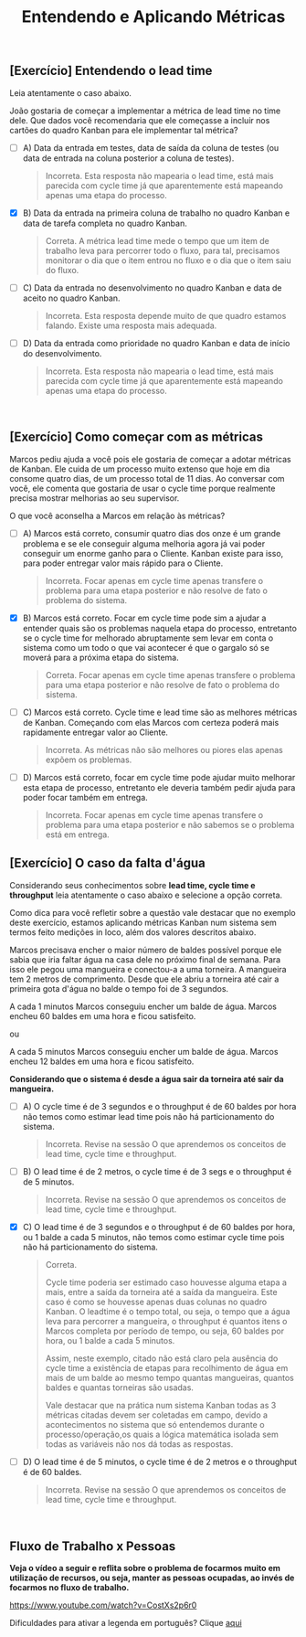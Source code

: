 <div align="center">

# Entendendo e Aplicando Métricas

</div>

<br>

## [Exercício] Entendendo o lead time

Leia atentamente o caso abaixo.

João gostaria de começar a implementar a métrica de lead time no time dele. Que dados você recomendaria que ele começasse a incluir nos cartões do quadro Kanban para ele implementar tal métrica?

- [ ] A) Data da entrada em testes, data de saída da coluna de testes (ou data de entrada na coluna posterior a coluna de testes).
  > Incorreta. Esta resposta não mapearia o lead time, está mais parecida com cycle time já que aparentemente está mapeando apenas uma etapa do processo.
- [x] B) Data da entrada na primeira coluna de trabalho no quadro Kanban e data de tarefa completa no quadro Kanban.
  > Correta. A métrica lead time mede o tempo que um item de trabalho leva para percorrer todo o fluxo, para tal, precisamos monitorar o dia que o item entrou no fluxo e o dia que o item saiu do fluxo.
- [ ] C) Data da entrada no desenvolvimento no quadro Kanban e data de aceito no quadro Kanban.
  > Incorreta. Esta resposta depende muito de que quadro estamos falando. Existe uma resposta mais adequada.
- [ ] D) Data da entrada como prioridade no quadro Kanban e data de início do desenvolvimento.
  > Incorreta. Esta resposta não mapearia o lead time, está mais parecida com cycle time já que aparentemente está mapeando apenas uma etapa do processo.

<br>

## [Exercício] Como começar com as métricas

Marcos pediu ajuda a você pois ele gostaria de começar a adotar métricas de Kanban. Ele cuida de um processo muito extenso que hoje em dia consome quatro dias, de um processo total de 11 dias. Ao conversar com você, ele comenta que gostaria de usar o cycle time porque realmente precisa mostrar melhorias ao seu supervisor.

O que você aconselha a Marcos em relação às métricas?

- [ ] A) Marcos está correto, consumir quatro dias dos onze é um grande problema e se ele conseguir alguma melhoria agora já vai poder conseguir um enorme ganho para o Cliente. Kanban existe para isso, para poder entregar valor mais rápido para o Cliente.
  > Incorreta. Focar apenas em cycle time apenas transfere o problema para uma etapa posterior e não resolve de fato o problema do sistema.
- [x] B) Marcos está correto. Focar em cycle time pode sim a ajudar a entender quais são os problemas naquela etapa do processo, entretanto se o cycle time for melhorado abruptamente sem levar em conta o sistema como um todo o que vai acontecer é que o gargalo só se moverá para a próxima etapa do sistema.
  > Correta. Focar apenas em cycle time apenas transfere o problema para uma etapa posterior e não resolve de fato o problema do sistema.
- [ ] C) Marcos está correto. Cycle time e lead time são as melhores métricas de Kanban. Começando com elas Marcos com certeza poderá mais rapidamente entregar valor ao Cliente.
  > Incorreta. As métricas não são melhores ou piores elas apenas expõem os problemas.
- [ ] D) Marcos está correto, focar em cycle time pode ajudar muito melhorar esta etapa de processo, entretanto ele deveria também pedir ajuda para poder focar também em entrega.
  > Incorreta. Focar apenas em cycle time apenas transfere o problema para uma etapa posterior e não sabemos se o problema está em entrega.

## [Exercício] O caso da falta d'água

Considerando seus conhecimentos sobre **lead time, cycle time e throughput** leia atentamente o caso abaixo e selecione a opção correta.

Como dica para você refletir sobre a questão vale destacar que no exemplo deste exercício, estamos aplicando métricas Kanban num sistema sem termos feito medições in loco, além dos valores descritos abaixo.

Marcos precisava encher o maior número de baldes possível porque ele sabia que iria faltar água na casa dele no próximo final de semana. Para isso ele pegou uma mangueira e conectou-a a uma torneira. A mangueira tem 2 metros de comprimento. Desde que ele abriu a torneira até cair a primeira gota d'água no balde o tempo foi de 3 segundos. 

A cada 1 minutos Marcos conseguiu encher um balde de água. Marcos encheu 60 baldes em uma hora e ficou satisfeito.

ou

A cada 5 minutos Marcos conseguiu encher um balde de água. Marcos encheu 12 baldes em uma hora e ficou satisfeito.
 
**Considerando que o sistema é desde a água sair da torneira até sair da mangueira.**

- [ ] A) O cycle time é de 3 segundos e o throughput é de 60 baldes por hora não temos como estimar lead time pois não há particionamento do sistema.
  > Incorreta. Revise na sessão O que aprendemos os conceitos de lead time, cycle time e throughput.
- [ ] B) O lead time é de 2 metros, o cycle time é de 3 segs e o throughput é de 5 minutos.
  > Incorreta. Revise na sessão O que aprendemos os conceitos de lead time, cycle time e throughput.
- [x] C) O lead time é de 3 segundos e o throughput é de 60 baldes por hora, ou 1 balde a cada 5 minutos, não temos como estimar cycle time pois não há particionamento do sistema.
  > Correta.
  > 
  > Cycle time poderia ser estimado caso houvesse alguma etapa a mais, entre a saída da torneira até a saída da mangueira.
  > Este caso é como se houvesse apenas duas colunas no quadro Kanban. O leadtime é o tempo total, ou seja, o tempo que a água leva para percorrer a mangueira, o throughput é quantos itens o Marcos completa por período de tempo, ou seja, 60 baldes por hora, ou 1 balde a cada 5 minutos.
  > 
  > Assim, neste exemplo, citado não está claro pela ausência do cycle time a existência de etapas para recolhimento de água em mais de um balde ao mesmo tempo quantas mangueiras, quantos baldes e quantas torneiras são usadas.
  > 
  > Vale destacar que na prática num sistema Kanban todas as 3 métricas citadas devem ser coletadas em campo, devido a acontecimentos no sistema que só entendemos durante o processo/operação,os quais a lógica matemática isolada sem todas as variáveis não nos dá todas as respostas.
- [ ] D) O lead time é de 5 minutos, o cycle time é de 2 metros e o throughput é de 60 baldes.
  > Incorreta. Revise na sessão O que aprendemos os conceitos de lead time, cycle time e throughput.

<br>

## Fluxo de Trabalho x Pessoas

**Veja o vídeo a seguir e reflita sobre o problema de focarmos muito em utilização de recursos, ou seja, manter as pessoas ocupadas, ao invés de focarmos no fluxo de trabalho.**  

https://www.youtube.com/watch?v=CostXs2p6r0
<a href="https://www.youtube.com/watch?v=CostXs2p6r0" target="_blank"></a>

Dificuldades para ativar a legenda em português? Clique [aqui](https://support.google.com/youtube/answer/100078?hl=pt-BR&co=GENIE.Platform%3DDesktop&oco=0)

